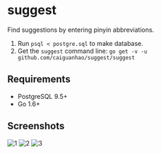 suggest
=======

Find suggestions by entering pinyin abbreviations.

1. Run `psql < postgre.sql` to make database.
2. Get the `suggest` command line: `go get -v -u github.com/caiguanhao/suggest/suggest`

Requirements
------------

* PostgreSQL 9.5+
* Go 1.6+

Screenshots
-----------

![1](https://user-images.githubusercontent.com/1284703/37356287-95223672-2720-11e8-94c2-a9ee59f22853.png)
![2](https://user-images.githubusercontent.com/1284703/37356288-955f5566-2720-11e8-98c0-9069666124a5.png)
![3](https://user-images.githubusercontent.com/1284703/37356289-95a75f82-2720-11e8-9764-9a12b6ff7152.png)
